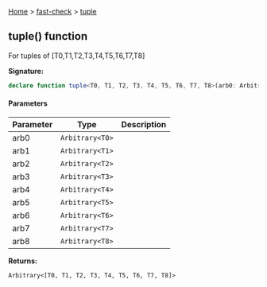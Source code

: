 [Home](/) &gt; [fast-check](../fast-check.md) &gt; [tuple](tuple_9.md)

## tuple() function

For tuples of \[T0,T1,T2,T3,T4,T5,T6,T7,T8\]

<b>Signature:</b>

```typescript
declare function tuple<T0, T1, T2, T3, T4, T5, T6, T7, T8>(arb0: Arbitrary<T0>, arb1: Arbitrary<T1>, arb2: Arbitrary<T2>, arb3: Arbitrary<T3>, arb4: Arbitrary<T4>, arb5: Arbitrary<T5>, arb6: Arbitrary<T6>, arb7: Arbitrary<T7>, arb8: Arbitrary<T8>): Arbitrary<[T0, T1, T2, T3, T4, T5, T6, T7, T8]>;
```

#### Parameters

|  Parameter | Type | Description |
|  --- | --- | --- |
|  arb0 | <code>Arbitrary&lt;T0&gt;</code> |  |
|  arb1 | <code>Arbitrary&lt;T1&gt;</code> |  |
|  arb2 | <code>Arbitrary&lt;T2&gt;</code> |  |
|  arb3 | <code>Arbitrary&lt;T3&gt;</code> |  |
|  arb4 | <code>Arbitrary&lt;T4&gt;</code> |  |
|  arb5 | <code>Arbitrary&lt;T5&gt;</code> |  |
|  arb6 | <code>Arbitrary&lt;T6&gt;</code> |  |
|  arb7 | <code>Arbitrary&lt;T7&gt;</code> |  |
|  arb8 | <code>Arbitrary&lt;T8&gt;</code> |  |

<b>Returns:</b>

`Arbitrary<[T0, T1, T2, T3, T4, T5, T6, T7, T8]>`

